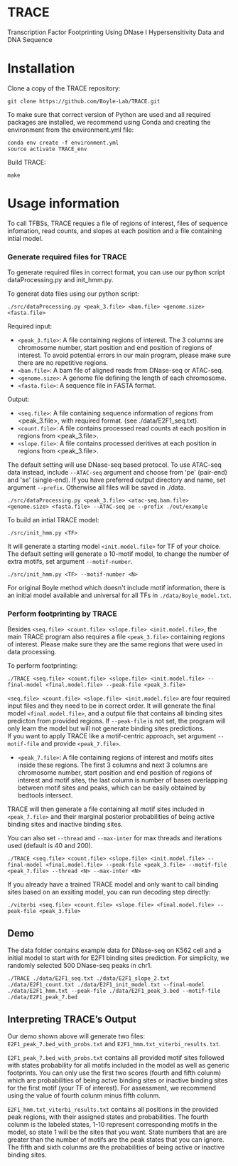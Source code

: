 # TRACE
Transcription Factor Footprinting Using DNase I Hypersensitivity Data and DNA Sequence

# Installation
Clone a copy of the TRACE repository:  
  
```
git clone https://github.com/Boyle-Lab/TRACE.git
```
To make sure that correct version of Python are used and all required packages are installed, we recommend using Conda and creating the environment from the environment.yml file: 
 
```
conda env create -f environment.yml
source activate TRACE_env
```
Build TRACE: 
  
```
make
```
 
# Usage information
To call TFBSs, TRACE requies a file of regions of interest, files of sequence infomation, read counts, and slopes at each position and a file containing intial model.    
    
### Generate required files for TRACE 
To generate required files in correct format, you can use our python script dataProcessing.py and init_hmm.py.      
  
To generat data files using our python script:    
```
./src/dataProcessing.py <peak_3.file> <bam.file> <genome.size> <fasta.file> 
```
Required input:       
- `<peak_3.file>`: A file containing regions of interest. The 3 columns are chromosome number, start position and end position of regions of interest. To avoid potential errors in our main program, please make sure there are no repetitive regions.  
- `<bam.file>`: A bam file of aligned reads from DNase-seq or ATAC-seq.   
- `<genome.size>`: A genome file defining the length of each chromosome.   
- `<fasta.file>`: A sequence file in FASTA format.     

Output:   
- `<seq.file>`: A file containing sequence information of regions from <peak_3.file>, with required format. (see ./data/E2F1_seq.txt).   
- `<count.file>`: A file contains processed read counts at each position in regions from <peak_3.file>.   
- `<slope.file>`: A file contains processed deritives at each position in regions from <peak_3.file>.     
   
The default setting will use DNase-seq based protocol. To use ATAC-seq data instead, include ```--ATAC-seq``` argument and choose from 'pe' (pair-end) and 'se' (single-end). If you have preferred output directory and name, set argument `--prefix`.  Otherwise all files will be saved in ./data.   
    
```
./src/dataProcessing.py <peak_3.file> <atac-seq.bam.file> <genome.size> <fasta.file> --ATAC-seq pe --prefix ./out/example
```
 
To build an intial TRACE model: 
 
```
./src/init_hmm.py <TF>
```
It will generate a starting model `<init.model.file>` for TF of your choice.  The default setting will generate a 10-motif model, to change the number of extra motifs, set argument `--motif-number`.       
  
```
./src/init_hmm.py <TF> --motif-number <N>
``` 
 
For original Boyle method which doesn't include motif information, there is an initial model available and universal for all TFs in `./data/Boyle_model.txt`.
 
### Perform footprinting by TRACE
Besides  `<seq.file> <count.file> <slope.file> <init.model.file>`,  the main TRACE program also requires a file `<peak_3.file>` containing regions of interest. Please make sure they are the same regions that were used in data processing.
 
To perform footprinting:   
   
```
./TRACE <seq.file> <count.file> <slope.file> <init.model.file> --final-model <final.model.file> --peak-file <peak_3.file> 
```
   
`<seq.file> <count.file> <slope.file> <init.model.file>` are four required input files and they need to be in correct order. It will generate the final model `<final.model.file>`, and a output file that contains all binding sites predicton from provided regions. If `--peak-file` is not set, the program will only learn the model but will not generate binding sites predictions.       
If you want to apply TRACE like a motif-centric approach, set argument `--motif-file` and provide `<peak_7.file>`.   
- `<peak_7.file>`: A file containing regions of interest and motifs sites inside these regions. The first 3 columns and next 3 columns are chromosome number, start position and end position of regions of interest and motif sites, the last column is number of bases overlapping between motif sites and peaks, which can be easily obtained by bedtools intersect.   
 
TRACE will then generate a file containing all motif sites included in `<peak_7.file>` and their marginal posterior probabilities of being active binding sites and inactive binding sites.  
  
You can also set `--thread` and  `--max-inter` for max threads and iterations used (default is 40 and 200).   
   
```
./TRACE <seq.file> <count.file> <slope.file> <init.model.file> --final-model <final.model.file> --peak-file <peak_3.file> --motif-file <peak_7.file> --thread <N> --max-inter <N>
```
  
If you already have a trained TRACE model and only want to call binding sites based on an exsiting model, you can run decoding step directly: 
 
```
./viterbi <seq.file> <count.file> <slope.file> <final.model.file> --peak-file <peak_3.file>
```
 
## Demo
The data folder contains example data for DNase-seq on K562 cell and a initial model to start with for E2F1 binding sites prediction. For simplicity, we randomly selected 500 DNase-seq peaks in chr1.  
 
```
./TRACE ./data/E2F1_seq.txt ./data/E2F1_slope_2.txt ./data/E2F1_count.txt ./data/E2F1_init_model.txt --final-model ./data/E2F1_hmm.txt --peak-file ./data/E2F1_peak_3.bed --motif-file ./data/E2F1_peak_7.bed
```

## Interpreting TRACE’s Output
Our demo shown above will generate two files: `E2F1_peak_7.bed_with_probs.txt` and `E2F1_hmm.txt_viterbi_results.txt`.   
  
`E2F1_peak_7.bed_with_probs.txt` contains all provided motif sites followed with states probability for all motifs included in the model as well as generic footprints. You can only use the first two scores (fourth and fifth colunm) which are probabilities of being actve binding sites or inactive binding sites for the first motif (your TF of interest). For assessment, we recommend using the value of fourth colunm minus fifth colunm.  
  
`E2F1_hmm.txt_viterbi_results.txt` contains all positions in the provided peak regions, with their assigned states and probabilities. The fourth colunm is the labeled states, 1-10 represent corresponding motifs in the model, so state 1 will be the sites that you want. State numbers that are are greater than the number of motifs are the peak states that you can ignore. The fifth and sixth colunms are the probabilities of being active or inactive binding sites.
